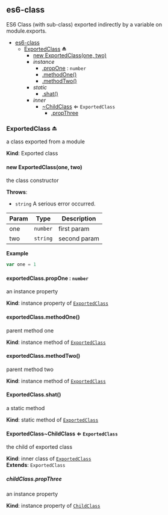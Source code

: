 <a name="module_es6-class"></a>

## es6-class
ES6 Class (with sub-class) exported indirectly by a variable on module.exports.


* [es6-class](#module_es6-class)
    * [ExportedClass](#exp_module_es6-class--ExportedClass) ⏏
        * [new ExportedClass(one, two)](#new_module_es6-class--ExportedClass_new)
        * _instance_
            * [.propOne](#module_es6-class--ExportedClass.ExportedClass+propOne) : <code>number</code>
            * [.methodOne()](#module_es6-class--ExportedClass+methodOne)
            * [.methodTwo()](#module_es6-class--ExportedClass+methodTwo)
        * _static_
            * [.shat()](#module_es6-class--ExportedClass.shat)
        * _inner_
            * [~ChildClass](#module_es6-class--ExportedClass..ChildClass) ⇐ <code>ExportedClass</code>
                * [.propThree](#module_es6-class--ExportedClass..ChildClass.ChildClass+propThree)

<a name="exp_module_es6-class--ExportedClass"></a>

### ExportedClass ⏏
a class exported from a module

**Kind**: Exported class  
<a name="new_module_es6-class--ExportedClass_new"></a>

#### new ExportedClass(one, two)
the class constructor

**Throws**:

- <code>string</code> A serious error occurred.


| Param | Type | Description |
| --- | --- | --- |
| one | <code>number</code> | first param |
| two | <code>string</code> | second param |

**Example**  
```js
var one = 1
```
<a name="module_es6-class--ExportedClass.ExportedClass+propOne"></a>

#### exportedClass.propOne : <code>number</code>
an instance property

**Kind**: instance property of [<code>ExportedClass</code>](#exp_module_es6-class--ExportedClass)  
<a name="module_es6-class--ExportedClass+methodOne"></a>

#### exportedClass.methodOne()
parent method one

**Kind**: instance method of [<code>ExportedClass</code>](#exp_module_es6-class--ExportedClass)  
<a name="module_es6-class--ExportedClass+methodTwo"></a>

#### exportedClass.methodTwo()
parent method two

**Kind**: instance method of [<code>ExportedClass</code>](#exp_module_es6-class--ExportedClass)  
<a name="module_es6-class--ExportedClass.shat"></a>

#### ExportedClass.shat()
a static method

**Kind**: static method of [<code>ExportedClass</code>](#exp_module_es6-class--ExportedClass)  
<a name="module_es6-class--ExportedClass..ChildClass"></a>

#### ExportedClass~ChildClass ⇐ <code>ExportedClass</code>
the child of exported class

**Kind**: inner class of [<code>ExportedClass</code>](#exp_module_es6-class--ExportedClass)  
**Extends**: <code>ExportedClass</code>  
<a name="module_es6-class--ExportedClass..ChildClass.ChildClass+propThree"></a>

##### childClass.propThree
an instance property

**Kind**: instance property of [<code>ChildClass</code>](#module_es6-class--ExportedClass..ChildClass)  
